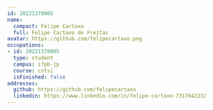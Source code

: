 ```yaml
---
id: 20221370005
name:
  compact: Felipe Cartaxo
  full: Felipe Cartaxo de Freitas
avatar: https://github.com/felipecartaxo.png
occupations:
- id: 20221370005
  type: student
  campus: ifpb-jp
  course: cstsi
  isFinished: false
addresses:
  github: https://github.com/felipecartaxo
  linkedin: https://www.linkedin.com/in/felipe-cartaxo-731764223/
---
```

